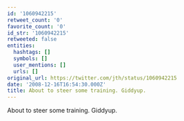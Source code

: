 ```yaml
---
id: '1060942215'
retweet_count: '0'
favorite_count: '0'
id_str: '1060942215'
retweeted: false
entities:
  hashtags: []
  symbols: []
  user_mentions: []
  urls: []
original_url: https://twitter.com/jth/status/1060942215
date: '2008-12-16T16:54:30.000Z'
title: About to steer some training. Giddyup.
---
```


About to steer some training. Giddyup.
